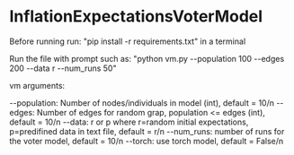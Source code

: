# InflationExpectationsVoterModel

Before running run:
"pip install -r requirements.txt" in a terminal

Run the file with prompt such as: "python vm.py --population 100 --edges 200 --data r --num_runs 50"

vm arguments:

--population: Number of nodes/individuals in model (int), default = 10/n
--edges: Number of edges for random grap, population <= edges (int), default = 10/n
--data: r or p where r=random initial expectations, p=predifined data in text file, default = r/n
--num_runs: number of runs for the voter model, default = 10/n
--torch: use torch model, default = False/n

